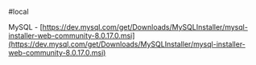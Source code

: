 #local 

MySQL - [https://dev.mysql.com/get/Downloads/MySQLInstaller/mysql-installer-web-community-8.0.17.0.msi](https://dev.mysql.com/get/Downloads/MySQLInstaller/mysql-installer-web-community-8.0.17.0.msi)

